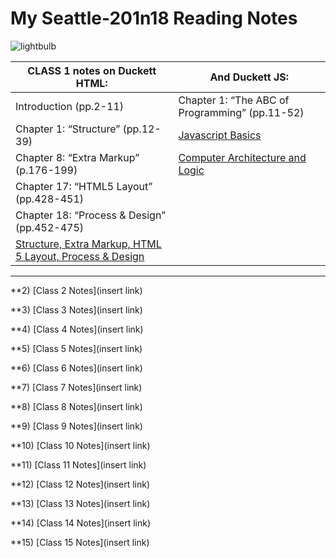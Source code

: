 # My Seattle-201n18 Reading Notes
  
  ![lightbulb](https://user-images.githubusercontent.com/61428656/75473987-fe78c100-594a-11ea-99e6-8322e6af80aa.jpg)
 

 | CLASS 1 **notes on Duckett HTML:**        |   **And Duckett JS:** |
 | -------------------------------------------- | ----------------------------------------------------------------------------------- |
 |  Introduction (pp.2-11)                      |    Chapter 1: “The ABC of Programming” (pp.11-52)                                 |
 |  Chapter 1: “Structure” (pp.12-39)           |      [Javascript Basics](javascript.md)  |
 |  Chapter 8: “Extra Markup” (p.176-199)       |   [Computer Architecture and Logic](how-computers-work.md)  |
 |  Chapter 17: “HTML5 Layout” (pp.428-451)     |
 |  Chapter 18: “Process & Design” (pp.452-475) |
 |   [Structure, Extra Markup, HTML 5 Layout, Process & Design](html-notes.md)|
    
___________________________________
    
    
  **2) [Class 2 Notes](insert link)
  
  **3) [Class 3 Notes](insert link)
  
  **4) [Class 4 Notes](insert link)
  
  **5) [Class 5 Notes](insert link)
  
  **6) [Class 6 Notes](insert link)
  
  **7) [Class 7 Notes](insert link)
  
  **8) [Class 8 Notes](insert link)
  
  **9) [Class 9 Notes](insert link)
  
  **10) [Class 10 Notes](insert link)
  
  **11) [Class 11 Notes](insert link)
  
  **12) [Class 12 Notes](insert link)
  
  **13) [Class 13 Notes](insert link)
  
  **14) [Class 14 Notes](insert link)
  
  **15) [Class 15 Notes](insert link)
  
